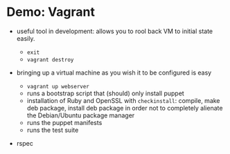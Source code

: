 Demo: Vagrant
=============

- useful tool in development: allows you to rool back VM to initial state easily.
    + `exit`
    + `vagrant destroy`

- bringing up a virtual machine as you wish it to be configured is easy
    + `vagrant up webserver`
    + runs a bootstrap script that (should) only install puppet
    + installation of Ruby and OpenSSL with `checkinstall`: compile, make deb package, install deb package in order not to completely alienate the Debian/Ubuntu package manager
    + runs the puppet manifests
    + runs the test suite

- rspec

